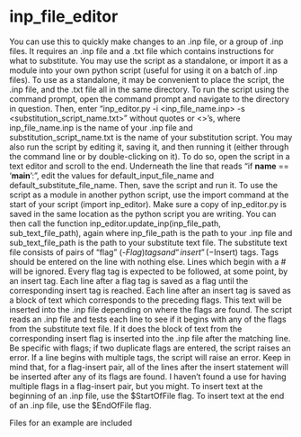 # inp_file_editor
You can use this to quickly make changes to an .inp file, or a group of .inp files.
It requires an .inp file and a .txt file which contains instructions for what to substitute.
You may use the script as a standalone, or import it as a module into your own python script (useful for using it on a batch of .inp files). 
To use as a standalone, it may be convenient to place the script, the .inp file, and the .txt file all in the same directory.
To run the script using the command prompt, open the command prompt and navigate to the directory in question. Then, enter “inp_editor.py -i <inp_file_name.inp> -s <substitution_script_name.txt>” without quotes or <>’s, where inp_file_name.inp is the name of your .inp file and substitution_script_name.txt is the name of your substitution script. 
You may also run the script by editing it, saving it, and then running it (either through the command line or by double-clicking on it). To do so, open the script in a text editor and scroll to the end. Underneath the line that reads “if __name__ == ‘__main__’:”, edit the values for default_input_file_name and default_substitute_file_name.  Then, save the script and run it.
To use the script as a module in another python script, use the import command at the start of your script (import inp_editor). Make sure a copy of inp_editor.py is saved in the same location as the python script you are writing. You can then call the function inp_editor.update_inp(inp_file_path, sub_text_file_path), again where inp_file_path is the path to your .inp file and sub_text_file_path is the path to your substitute text file.
The substitute text file consists of pairs of “flag” (-$Flag) tags and “insert” (-$Insert) tags. Tags should be entered on the line with nothing else. Lines which begin with a # will be ignored. Every flag tag is expected to be followed, at some point, by an insert tag. Each line after a flag tag is saved as a flag until the corresponding insert tag is reached. Each line after an insert tag is saved as a block of text which corresponds to the preceding flags. This text will be inserted into the .inp file depending on where the flags are found. 
The script reads an .inp file and tests each line to see if it begins with any of the flags from the substitute text file. If it does the block of text from the corresponding insert flag is inserted into the .inp file after the matching line. Be specific with flags; if two duplicate flags are entered, the script raises an error. If a line begins with multiple tags, the script will raise an error.
Keep in mind that, for a flag-insert pair, all of the lines after the insert statement will be inserted after any of its flags are found. I haven’t found a use for having multiple flags in a flag-insert pair, but you might. 
To insert text at the beginning of an .inp file, use the $StartOfFile flag. To insert text at the end of an .inp file, use the $EndOfFile flag.

Files for an example are included
